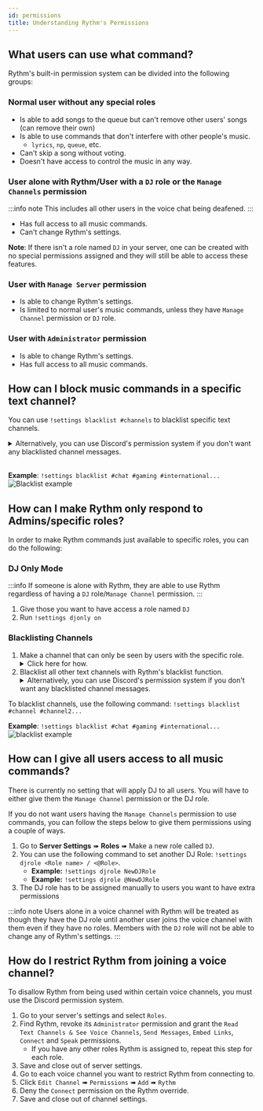 ```yaml
---
id: permissions
title: Understanding Rythm's Permissions
---
```


## What users can use what command?

Rythm's built-in permission system can be divided into the following groups:

### Normal user without any special roles
 - Is able to add songs to the queue but can't remove other users' songs (can remove their own)
 - Is able to use commands that don't interfere with other people's music.
   - `lyrics`, `np`, `queue`, etc.
 - Can't skip a song without voting.
 - Doesn't have access to control the music in any way.

### User alone with Rythm/User with a `DJ` role or the `Manage Channels` permission
:::info note
This includes all other users in the voice chat being deafened.
:::
 - Has full access to all music commands.
 - Can't change Rythm's settings.

**Note**: If there isn't a role named `DJ` in your server, one can be created with no special permissions assigned and they will still be able to access these features.

### User with `Manage Server` permission
 - Is able to change Rythm's settings.
 - Is limited to normal user's music commands, unless they have `Manage Channel` permission or `DJ` role.

### User with `Administrator` permission
 - Is able to change Rythm's settings.
 - Has full access to all music commands.

## How can I block music commands in a specific text channel?
You can use `!settings blacklist #channels` to blacklist specific text channels.

<details>
<summary>Alternatively, you can use Discord's permission system if you don't want any blacklisted channel messages.</summary>
<img src="/img/docs/perms/deny-rythm.png" alt="deny rythm"/>
</details><br/>

**Example**: `!settings blacklist #chat #gaming #international...`
![Blacklist example](/img/docs/settings/blacklist-text-channel-example.png)

## How can I make Rythm only respond to Admins/specific roles?
In order to make Rythm commands just available to specific roles, you can do the following:

### DJ Only Mode
:::info
If someone is alone with Rythm, they are able to use Rythm regardless of having a `DJ` role/`Manage Channel` permission.
:::

 1. Give those you want to have access a role named `DJ`
 2. Run `!settings djonly on`
 
### Blacklisting Channels
 1. Make a channel that can only be seen by users with the specific role.
    <details>
        <summary>Click here for how.</summary>
        <ol>
            <li><img src="/img/docs/perms/role-1.png" alt="role 1"/></li>
            <li><img src="/img/docs/perms/role-2.png" alt="role 2"/></li>
        </ol>
        <ul>
            <li>More information on how to do this can be found at <a href="https://support.discord.com/hc/en-us/articles/206029707">Discord's support page.</a></li>
        </ul>
    </details>
 2. Blacklist all other text channels with Rythm's blacklist function.
    <details>
    <summary>Alternatively, you can use Discord's permission system if you don't want any blacklisted channel messages.</summary>
    <img src="/img/docs/perms/deny-rythm.png" alt="deny rythm"/>
    </details>
 
To blacklist channels, use the following command: 
`!settings blacklist #channel #channel2...`

**Example**: `!settings blacklist #chat #gaming #international...`<br/>
![blacklist example](/img/docs/settings/blacklist-text-channel-example.png)

## How can I give all users access to all music commands?
There is currently no setting that will apply DJ to all users. You will have to either give them the `Manage Channel` permission or the DJ role.

If you do not want users having the `Manage Channels` permission to use commands, you can follow the steps below to give them permissions using a couple of ways.

1. Go to **Server Settings** ➠ **Roles** ➠ Make a new role called `DJ`.
2. You can use the following command to set another DJ Role: `!settings djrole <Role name> / <@Role>`.
    + **Example:** `!settings djrole NewDJRole`
    + **Example:** `!settings djrole @NewDJRole`
3. The DJ role has to be assigned manually to users you want to have extra permissions

:::info note
Users alone in a voice channel with Rythm will be treated as though they have the DJ role until another user joins the voice channel with them even if they have no roles. Members with the `DJ` role will not be able to change any of Rythm's settings.
:::

## How do I restrict Rythm from joining a voice channel?
To disallow Rythm from being used within certain voice channels, you must use the Discord permission system.

1. Go to your server's settings and select `Roles`.
2. Find Rythm, revoke its `Administrator` permission and grant the `Read Text Channels & See Voice Channels`, `Send Messages`, `Embed Links`, `Connect` and `Speak` permissions.
   - If you have any other roles Rythm is assigned to, repeat this step for each role.
3. Save and close out of server settings.
4. Go to each voice channel you want to restrict Rythm from connecting to.
5. Click `Edit Channel` ➠ `Permissions` ➠ `Add` ➠ `Rythm`
6. Deny the `Connect` permission on the Rythm override.
7. Save and close out of channel settings.
